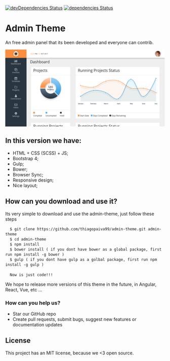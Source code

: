 [![devDependencies Status](https://david-dm.org/thiagopaiva99/admin-theme/dev-status.svg)](https://david-dm.org/thiagopaiva99/admin-theme?type=dev) [![dependencies Status](https://david-dm.org/thiagopaiva99/admin-theme/status.svg)](https://david-dm.org/thiagopaiva99/admin-theme)

# Admin Theme

An free admin panel that its been developed and everyone can contrib.

![home dashboard](prints/home.png)

## In this version we have:
- HTML + CSS (SCSS) + JS;
- Bootstrap 4;
- Gulp;
- Bower;
- Browser Sync;
- Responsive design;
- Nice layout;

## How can you download and use it?

Its very simple to download and use the admin-theme, just follow these steps

```
  $ git clone https://github.com/thiagopaiva99/admin-theme.git admin-theme
  $ cd admin-theme
  $ npm install
  $ bower install ( if you dont have bower as a global package, first run npm install -g bower )
  $ gulp ( if you dont have gulp as a golbal package, first run npm install -g gulp )

  Now is just code!!!
```

We hope to release more versions of this theme in the future, in Angular, React, Vue, etc ...

### How can you help us?
- Star our GitHub repo
- Create pull requests, submit bugs, suggest new features or documentation updates

## License

This project has an MIT license, because we <3 open source.

